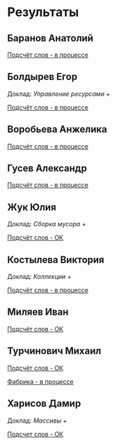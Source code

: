 # Результаты

## Баранов Анатолий

[Подсчёт слов - в процессе](/2017.java/results/baranov/)

## Болдырев Егор

Доклад: *Управление ресурсами +*

[Подсчёт слов - в процессе](/2017.java/results/boldyrev/)

## Воробьева Анжелика

[Подсчёт слов - в процессе](/2017.java/results/vorobyeva/)

## Гусев Александр

[Подсчёт слов - в процессе](/2017.java/results/gusev/)

## Жук Юлия

Доклад: *Сборка мусора +*

[Подсчёт слов - ОК](/2017.java/results/zhuk/)

## Костылева Виктория

Доклад: *Коллекции +*

[Подсчёт слов - в процессе](/2017.java/results/kostyleva/)

## Миляев Иван

[Подсчёт слов - ОК](/2017.java/results/milyaev/)

## Турчинович Михаил

[Подсчёт слов - ОК](/2017.java/results/turchinovich/)

[Фабрика - в процессе](/2017.java/results/turchinovich/#2)

## Харисов Дамир

Доклад: *Массивы +*

[Подсчет слов - ОК](/2017.java/results/kharisov/)

